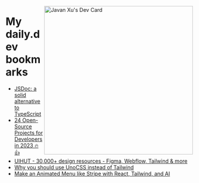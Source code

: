 
<a href="https://app.daily.dev/JavanXU"><img align="right" src="https://api.daily.dev/devcards/e45a150971844cd6959a94bb94e861ea.png?r=quw" width="400" alt="Javan Xu's Dev Card"/></a>

# My daily.dev bookmarks
<!-- daily.dev BOOKMARKS:START -->
- [JSDoc: a solid alternative to TypeScript](https://app.daily.dev/posts/jjAzURsrc?utm_source=rss&utm_medium=bookmarks&utm_campaign=6ueXw3FRNQzpNtewCDbI6)
- [24 Open-Source Projects for Developers in 2023 🔥👍](https://app.daily.dev/posts/O2R4sClok?utm_source=rss&utm_medium=bookmarks&utm_campaign=6ueXw3FRNQzpNtewCDbI6)
- [UIHUT - 30,000+ design resources - Figma, Webflow, Tailwind &amp; more](https://app.daily.dev/posts/GfuqR2dY2?utm_source=rss&utm_medium=bookmarks&utm_campaign=6ueXw3FRNQzpNtewCDbI6)
- [Why you should use UnoCSS instead of Tailwind](https://app.daily.dev/posts/W7dbO0yaG?utm_source=rss&utm_medium=bookmarks&utm_campaign=6ueXw3FRNQzpNtewCDbI6)
- [Make an Animated Menu like Stripe with React, Tailwind, and AI](https://app.daily.dev/posts/D76WgY9Iv?utm_source=rss&utm_medium=bookmarks&utm_campaign=6ueXw3FRNQzpNtewCDbI6)
<!-- daily.dev BOOKMARKS:END -->
